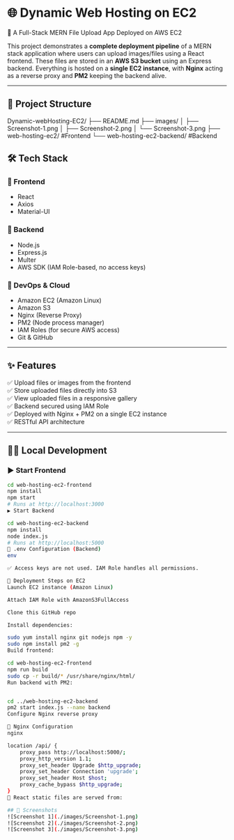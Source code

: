 # 🌐 Dynamic Web Hosting on EC2

🚀 A Full-Stack MERN File Upload App Deployed on AWS EC2

This project demonstrates a **complete deployment pipeline** of a MERN stack application where users can upload images/files using a React frontend. These files are stored in an **AWS S3 bucket** using an Express backend. Everything is hosted on a **single EC2 instance**, with **Nginx** acting as a reverse proxy and **PM2** keeping the backend alive.

---

## 📁 Project Structure

Dynamic-webHosting-EC2/
├── README.md
├── images/
│   ├── Screenshot-1.png
│   ├── Screenshot-2.png
│   └── Screenshot-3.png
├── web-hosting-ec2/ #Frontend
└── web-hosting-ec2-backend/ #Backend

## 🛠️ Tech Stack

### 🔹 Frontend
- React
- Axios
- Material-UI

### 🔹 Backend
- Node.js
- Express.js
- Multer
- AWS SDK (IAM Role-based, no access keys)

### 🔹 DevOps & Cloud
- Amazon EC2 (Amazon Linux)
- Amazon S3
- Nginx (Reverse Proxy)
- PM2 (Node process manager)
- IAM Roles (for secure AWS access)
- Git & GitHub

---

## ✨ Features

✅ Upload files or images from the frontend  
✅ Store uploaded files directly into S3  
✅ View uploaded files in a responsive gallery  
✅ Backend secured using IAM Role  
✅ Deployed with Nginx + PM2 on a single EC2 instance  
✅ RESTful API architecture

---

## 🧑‍💻 Local Development

### ▶️ Start Frontend
```bash
cd web-hosting-ec2-frontend
npm install
npm start
# Runs at http://localhost:3000
▶️ Start Backend

cd web-hosting-ec2-backend
npm install
node index.js
# Runs at http://localhost:5000
📄 .env Configuration (Backend)
env

✅ Access keys are not used. IAM Role handles all permissions.

🚀 Deployment Steps on EC2
Launch EC2 instance (Amazon Linux)

Attach IAM Role with AmazonS3FullAccess

Clone this GitHub repo

Install dependencies:

sudo yum install nginx git nodejs npm -y
sudo npm install pm2 -g
Build frontend:

cd web-hosting-ec2-frontend
npm run build
sudo cp -r build/* /usr/share/nginx/html/
Run backend with PM2:


cd ../web-hosting-ec2-backend
pm2 start index.js --name backend
Configure Nginx reverse proxy

🔁 Nginx Configuration
nginx

location /api/ {
    proxy_pass http://localhost:5000/;
    proxy_http_version 1.1;
    proxy_set_header Upgrade $http_upgrade;
    proxy_set_header Connection 'upgrade';
    proxy_set_header Host $host;
    proxy_cache_bypass $http_upgrade;
}
📁 React static files are served from:

## 📸 Screenshots
![Screenshot 1](./images/Screenshot-1.png)  
![Screenshot 2](./images/Screenshot-2.png)  
![Screenshot 3](./images/Screenshot-3.png)
